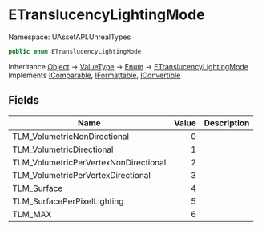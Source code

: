 # ETranslucencyLightingMode

Namespace: UAssetAPI.UnrealTypes

```csharp
public enum ETranslucencyLightingMode
```

Inheritance [Object](https://docs.microsoft.com/en-us/dotnet/api/system.object) → [ValueType](https://docs.microsoft.com/en-us/dotnet/api/system.valuetype) → [Enum](https://docs.microsoft.com/en-us/dotnet/api/system.enum) → [ETranslucencyLightingMode](./uassetapi.unrealtypes.etranslucencylightingmode.md)<br>
Implements [IComparable](https://docs.microsoft.com/en-us/dotnet/api/system.icomparable), [IFormattable](https://docs.microsoft.com/en-us/dotnet/api/system.iformattable), [IConvertible](https://docs.microsoft.com/en-us/dotnet/api/system.iconvertible)

## Fields

| Name | Value | Description |
| --- | --: | --- |
| TLM_VolumetricNonDirectional | 0 |  |
| TLM_VolumetricDirectional | 1 |  |
| TLM_VolumetricPerVertexNonDirectional | 2 |  |
| TLM_VolumetricPerVertexDirectional | 3 |  |
| TLM_Surface | 4 |  |
| TLM_SurfacePerPixelLighting | 5 |  |
| TLM_MAX | 6 |  |
